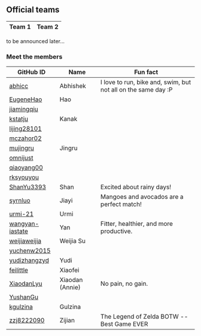 ## Official teams

| Team 1 | Team 2 |
| ------ | ------ |

to be announced later...

### Meet the members

| GitHub ID | Name | Fun fact |
|---|---|---|
| [abhicc](https://github.com/abhicc) | Abhishek | I love to run, bike and, swim, but not all on the same day :P |
| [EugeneHao](https://github.com/EugeneHao) | Hao | |
| [jiamingqiu](https://github.com/jiamingqiu) | | |
| [kstatju](https://github.com/kstatju) | Kanak | |
| [lijing28101](https://github.com/lijing28101) | |	|
| [mczahor02](https://github.com/mczahor02) | | |
| [mujingru](https://github.com/mujingru) | Jingru | |
| [omnijust](https://github.com/omnijust) | | |
| [qiaoyang00](https://github.com/qiaoyang00) | |  |
| [rksyouyou](https://github.com/rksyouyou) | | |
| [ShanYu3393](https://github.com/ShanYu3393) |Shan| Excited about rainy days!|
| [syrnluo](https://github.com/syrnluo) |Jiayi|Mangoes and avocados are a perfect match! |
| [urmi-21](https://github.com/urmi-21) |Urmi| |
| [wangyan-iastate](https://github.com/wangyan-iastate) | Yan | Fitter, healthier, and more productive. |
| [weijiaweijia](https://github.com/weijiaweijia) | Weijia Su | |
| [yuchenw2015](https://github.com/yuchenw2015) | | |
| [yudizhangzyd](https://github.com/yudizhangzyd) | Yudi | |
| [feilittle](https://github.com/feilittle) | Xiaofei |  |
| [XiaodanLyu](https://github.com/XiaodanLyu) | Xiaodan (Annie) | No pain, no gain.|
| [YushanGu](https://github.com/YushanGu) | | |
| [kgulzina](https://github.com/kgulzina) | Gulzina | |
| [zzj8222090](https://github.com/zzj8222090) | Zijian | The Legend of Zelda BOTW --Best Game EVER |
